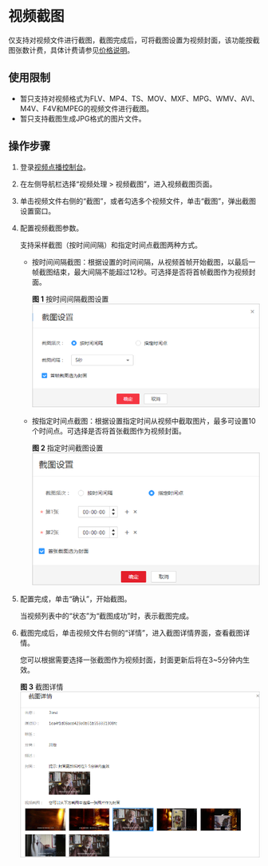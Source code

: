 # 视频截图<a name="vod_01_0065"></a>

仅支持对视频文件进行截图，截图完成后，可将截图设置为视频封面，该功能按截图张数计费，具体计费请参见[价格说明](https://support.huaweicloud.com/price-vod/vod070001.html)。

## 使用限制<a name="section1036317344157"></a>

-   暂只支持对视频格式为FLV、MP4、TS、MOV、MXF、MPG、WMV、AVI、M4V、F4V和MPEG的视频文件进行截图。
-   暂只支持截图生成JPG格式的图片文件。

## 操作步骤<a name="section10117746131515"></a>

1.  登录[视频点播控制台](视频点播控制台https://console.huaweicloud.com/vod)。
2.  在左侧导航栏选择“视频处理 \> 视频截图”，进入视频截图页面。
3.  单击视频文件右侧的“截图”，或者勾选多个视频文件，单击“截图”，弹出截图设置窗口。
4.  配置视频截图参数。

    支持采样截图（按时间间隔）和指定时间点截图两种方式。

    -   按时间间隔截图：根据设置的时间间隔，从视频首帧开始截图，以最后一帧截图结束，最大间隔不能超过12秒。可选择是否将首帧截图作为视频封面。

        **图 1**  按时间间隔截图设置<a name="fig2573174332418"></a>  
        ![](figures/按时间间隔截图设置.png "按时间间隔截图设置")

    -   按指定时间点截图：根据设置指定时间从视频中截取图片，最多可设置10个时间点。可选择是否将首张截图作为视频封面。

        **图 2**  指定时间截图设置<a name="fig15683124914247"></a>  
        ![](figures/指定时间截图设置.png "指定时间截图设置")

5.  配置完成，单击“确认”，开始截图。

    当视频列表中的“状态”为“截图成功”时，表示截图完成。

6.  截图完成后，单击视频文件右侧的“详情”，进入截图详情界面，查看截图详情。

    您可以根据需要选择一张截图作为视频封面，封面更新后将在3\~5分钟内生效。

    **图 3**  截图详情<a name="fig193633412344"></a>  
    ![](figures/截图详情.png "截图详情")



